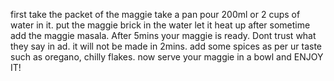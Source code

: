 first take the packet of the maggie
take a pan pour 200ml or 2 cups of water in it.
put the maggie brick in the water 
let it heat up after sometime add the maggie masala.
After 5mins your maggie is ready. Dont trust what they say in ad. it will not be made in 2mins.
add some spices as per ur taste such as oregano, chilly flakes.
now serve your maggie in a bowl and ENJOY IT!